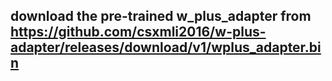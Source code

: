 ## download the pre-trained w_plus_adapter from https://github.com/csxmli2016/w-plus-adapter/releases/download/v1/wplus_adapter.bin